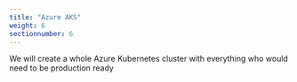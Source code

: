```yaml
---
title: "Azure AKS"
weight: 6
sectionnumber: 6
---
```


We will create a whole Azure Kubernetes cluster with everything who would need to be production ready
